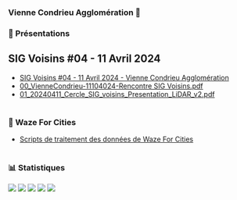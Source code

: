 ### Vienne Condrieu Agglomération 👋

### 📖 Présentations

## SIG Voisins #04 - 11 Avril 2024

- [SIG Voisins #04 - 11 Avril 2024 - Vienne Condrieu Agglomération](https://vienne-condrieu-agglomeration.github.io/slideshows/20240411-sigvoisins/#/)
- [00_VienneCondrieu-11104024-Rencontre SIG Voisins.pdf](https://github.com/vienne-condrieu-agglomeration/slideshows/blob/fab44787854c06d3fec0cfecb3f038f7bf69a163/20240411-sigvoisins/externe/00_VienneCondrieu-11104024-Rencontre%20SIG%20Voisins.pdf)
- [01_20240411_Cercle_SIG_voisins_Presentation_LiDAR_v2.pdf](https://github.com/vienne-condrieu-agglomeration/slideshows/blob/fab44787854c06d3fec0cfecb3f038f7bf69a163/20240411-sigvoisins/externe/01_20240411_Cercle_SIG_voisins_Presentation_LiDAR_v2.pdf)

#

### 🚗 Waze For Cities
 - [Scripts de traitement des données de Waze For Cities](https://github.com/vienne-condrieu-agglomeration/waze-for-cities-integration)

#

### 📊 Statistiques
![](https://github-profile-summary-cards.vercel.app/api/cards/profile-details?username=vienne-condrieu-agglomeration&theme=radical)
![](https://github-profile-summary-cards.vercel.app/api/cards/repos-per-language?username=vienne-condrieu-agglomeration&theme=radical)
![](https://github-profile-summary-cards.vercel.app/api/cards/most-commit-language?username=vienne-condrieu-agglomeration&theme=radical)
![](https://github-profile-summary-cards.vercel.app/api/cards/stats?username=vienne-condrieu-agglomeration&theme=radical)
![](https://github-profile-summary-cards.vercel.app/api/cards/productive-time?username=vienne-condrieu-agglomeration&theme=radical)


<!-- - 🔭 I’m currently working on ...
- 🌱 I’m currently learning ...
- 👯 I’m looking to collaborate on ...
- 🤔 I’m looking for help with ...
- 💬 Ask me about ... -->
